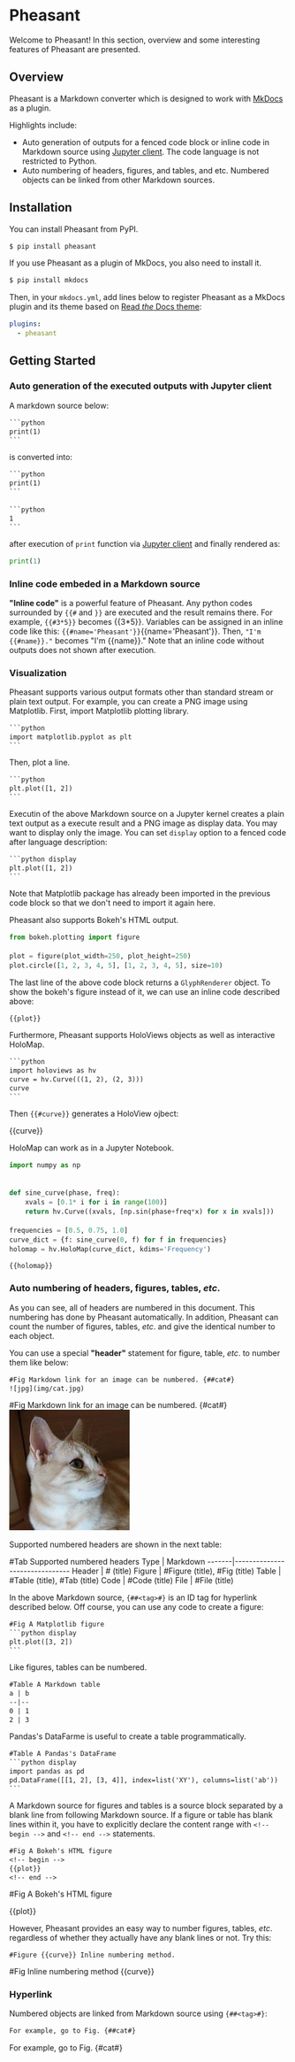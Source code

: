 # Pheasant

Welcome to Pheasant! In this section, overview and some interesting features of Pheasant are presented.

## Overview

Pheasant is a Markdown converter which is designed to work with [MkDocs](http://www.mkdocs.org/) as a plugin.

Highlights include:

+ Auto generation of outputs for a fenced code block or inline code in Markdown source using [Jupyter client](https://jupyter-client.readthedocs.io/en/stable/). The code language is not restricted to Python.
+ Auto numbering of headers, figures, and tables, and etc. Numbered objects can be linked from other Markdown sources.

## Installation

You can install Pheasant from PyPI.

~~~bash
$ pip install pheasant
~~~

If you use Pheasant as a plugin of MkDocs, you also need to install it.

~~~bash
$ pip install mkdocs
~~~

Then, in your `mkdocs.yml`, add lines below to register Pheasant as a MkDocs plugin and its theme based on [Read *the* Docs theme](https://sphinx-rtd-theme.readthedocs.io/en/stable/):

~~~yaml
plugins:
  - pheasant
~~~

## Getting Started

### Auto generation of the executed outputs with Jupyter client

A markdown source below:

~~~
```python
print(1)
```
~~~


is converted into:

~~~
```python
print(1)
```

```python
1
```
~~~


after execution of `print` function via [Jupyter client](https://jupyter-client.readthedocs.io/en/stable/) and finally rendered as:

```python
print(1)
```


### Inline code embeded in a Markdown source

**"Inline code"** is a powerful feature of Pheasant. Any python codes surrounded by `{{#` and `}}` are executed and the result remains there. For example, `{{#3*5}}` becomes {{3*5}}. Variables can be assigned in an inline code like this: `{{#name='Pheasant'}}`{{name='Pheasant'}}. Then, `"I'm {{#name}}."` becomes "I'm {{name}}." Note that an inline code without outputs does not shown after execution.

### Visualization

Pheasant supports various output formats other than standard stream or plain text output. For example, you can create a PNG image using Matplotlib. First, import Matplotlib plotting library.

~~~copy
```python
import matplotlib.pyplot as plt
```
~~~

Then, plot a line.

~~~copy
```python
plt.plot([1, 2])
```
~~~

Executin of the above Markdown source on a Jupyter kernel creates a plain text output as a execute result and a PNG image as display data. You may want to display only the image. You can set `display` option to a fenced code after language description:

~~~
```python display
plt.plot([1, 2])
```
~~~

Note that Matplotlib package has already been imported in the previous code block so that we don't need to import it again here.

Pheasant also supports Bokeh's HTML output.

```python
from bokeh.plotting import figure

plot = figure(plot_width=250, plot_height=250)
plot.circle([1, 2, 3, 4, 5], [1, 2, 3, 4, 5], size=10)
```

The last line of the above code block returns a `GlyphRenderer` object. To show the bokeh's figure instead of it, we can use an inline code described above:

~~~copy
{{plot}}
~~~

Furthermore, Pheasant supports HoloViews objects as well as interactive HoloMap.

~~~copy
```python
import holoviews as hv
curve = hv.Curve(((1, 2), (2, 3)))
curve
```
~~~

Then `{{#curve}}` generates a HoloView ojbect:

{{curve}}

HoloMap can work as in a Jupyter Notebook.


```python
import numpy as np


def sine_curve(phase, freq):
    xvals = [0.1* i for i in range(100)]
    return hv.Curve((xvals, [np.sin(phase+freq*x) for x in xvals]))

frequencies = [0.5, 0.75, 1.0]
curve_dict = {f: sine_curve(0, f) for f in frequencies}
holomap = hv.HoloMap(curve_dict, kdims='Frequency')
```

~~~copy
{{holomap}}
~~~

### Auto numbering of headers, figures, tables, *etc*.

As you can see, all of headers are numbered in this document. This numbering has done by Pheasant automatically. In addition, Pheasant can count the number of figures, tables, *etc*. and give the identical number to each object.

You can use a special **"header"** statement for figure, table, *etc*. to number them like below:

~~~
#Fig Markdown link for an image can be numbered. {##cat#}
![jpg](img/cat.jpg)
~~~

#Fig Markdown link for an image can be numbered. {#cat#}
![jpg](img/cat.jpg)

Supported numbered headers are shown in the next table:

#Tab Supported numbered headers
Type   | Markdown
-------|-------------------------------
Header | # (title)
Figure | #Figure (title), #Fig (title)
Table  | #Table (title), #Tab (title)
Code   | #Code (title)
File   | #File (title)

<!-- break -->

In the above Markdown source, `{##<tag>#}` is an ID tag for hyperlink described below. Off course, you can use any code to create a figure:


~~~copy
#Fig A Matplotlib figure
```python display
plt.plot([3, 2])
```
~~~

Like figures, tables can be numbered.

~~~copy
#Table A Markdown table
a | b
--|--
0 | 1
2 | 3
~~~

Pandas's DataFarme is useful to create a table programmatically.

~~~copy
#Table A Pandas's DataFrame
```python display
import pandas as pd
pd.DataFrame([[1, 2], [3, 4]], index=list('XY'), columns=list('ab'))
```
~~~

A Markdown source for figures and tables is a source block separated by a blank line from following Markdown source. If a figure or table has blank lines within it, you have to explicitly declare the content range with `<!-- begin -->` and `<!-- end -->` statements.

~~~
#Fig A Bokeh's HTML figure
<!-- begin -->
{{plot}}
<!-- end -->
~~~

#Fig A Bokeh's HTML figure
<!-- begin -->
{{plot}}
<!-- end -->

However, Pheasant provides an easy way to number figures, tables, *etc*. regardless of whether they actually have any blank lines or not. Try this:

~~~
#Figure {{curve}} Inline numbering method.
~~~

#Fig Inline numbering method {{curve}}

### Hyperlink

Numbered objects are linked from Markdown source using `{##<tag>#}`:

~~~markdown
For example, go to Fig. {##cat#}
~~~

For example, go to Fig. {#cat#}

